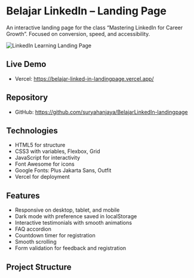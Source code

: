 # Belajar LinkedIn – Landing Page

An interactive landing page for the class “Mastering LinkedIn for Career Growth”. Focused on conversion, speed, and accessibility.

![LinkedIn Learning Landing Page](https://via.placeholder.com/800x400/0A66C2/FFFFFF?text=LinkedIn+Learning+Landing+Page)

## Live Demo
- Vercel: https://belajar-linked-in-landingpage.vercel.app/

## Repository
- GitHub: https://github.com/suryahanjaya/BelajarLinkedIn-landingpage

## Technologies
- HTML5 for structure
- CSS3 with variables, Flexbox, Grid
- JavaScript for interactivity
- Font Awesome for icons
- Google Fonts: Plus Jakarta Sans, Outfit
- Vercel for deployment

## Features
- Responsive on desktop, tablet, and mobile
- Dark mode with preference saved in localStorage
- Interactive testimonials with smooth animations
- FAQ accordion
- Countdown timer for registration
- Smooth scrolling
- Form validation for feedback and registration

## Project Structure
